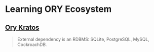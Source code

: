 # Learning ORY Ecosystem

## [Ory Kratos](https://www.ory.sh/kratos/docs/)

> External dependency is an RDBMS: SQLite, PostgreSQL, MySQL, CockroachDB.
